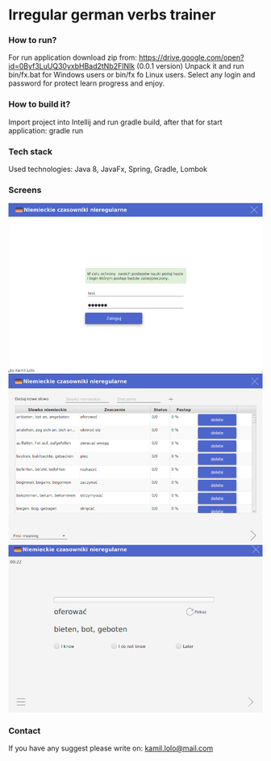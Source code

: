 # Irregular german verbs trainer 

### How to run?
For run application download zip from: https://drive.google.com/open?id=0Byf3LuUQ30yxbHBad2tNb2FINlk (0.0.1 version)
Unpack it and run bin/fx.bat for Windows users or bin/fx fo Linux users. Select any login and password for protect
learn progress and enjoy.

### How to build it?
Import project into Intellij and run gradle build, after that for start application: gradle run

### Tech stack
Used technologies: 
Java 8, JavaFx, Spring, Gradle, Lombok

### Screens
![alt tag](https://raw.githubusercontent.com/klolo/JavaFx-demo/master/doc/screen1.png)
![alt tag](https://raw.githubusercontent.com/klolo/JavaFx-demo/master/doc/screen2.png)
![alt tag](https://raw.githubusercontent.com/klolo/JavaFx-demo/master/doc/screen3.png)

### Contact
If you have any suggest please write on: kamil.lolo@mail.com